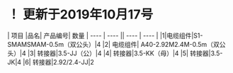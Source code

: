# ！ 更新于2019年10月17号

| 项目 |品名|	产品编号|	数量
|  ----  | ----  ||  ----  | ----  |
|1|电缆组件|S1-SMAMSMAM-0.5m（双公头）|4
|2|	电缆组件|	A40-2.92M2.4M-0.5m（双公头）|4
|3|	转接器|3.5-JJ（公）|4
|4|	转接器|3.5-KK（母）|4
|5|	转接器|3.5-JK|4
|6|	转接器|2.92/2.4-JJ|2
